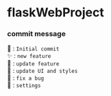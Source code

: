 # flaskWebProject

### commit message 

:tada: : `Initial commit`  
:sparkles: : `new feature`  
:hammer: : `update feature`  
:ghost: : `update UI and styles`  
:bug: : `fix a bug`  
:space_invader: : `settings`
